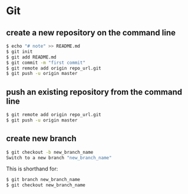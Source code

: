 # Git

## create a new repository on the command line 
```bash
$ echo "# note" >> README.md
$ git init
$ git add README.md
$ git commit -m "first commit"
$ git remote add origin repo_url.git
$ git push -u origin master
```

##  push an existing repository from the command line
```bash
$ git remote add origin repo_url.git
$ git push -u origin master
```

## create new branch
```bash
$ git checkout -b new_branch_name 
Switch to a new branch "new_branch_name"
```
This is shorthand for:
```bash
$ git branch new_branch_name
$ git checkout new_branch_name
```
